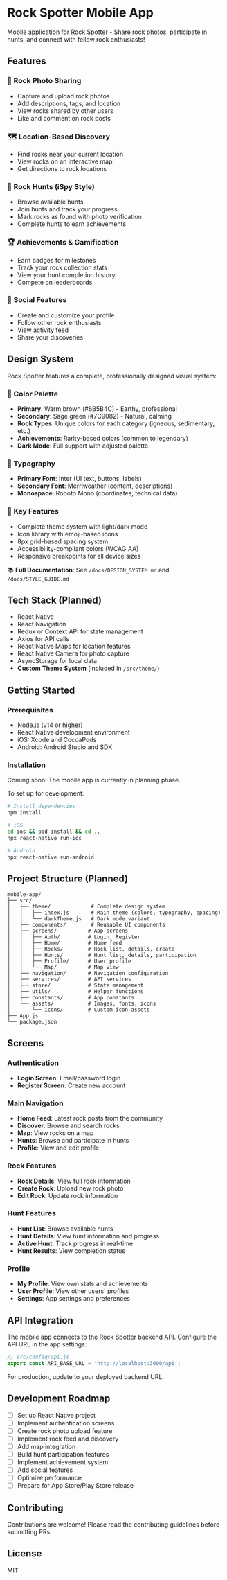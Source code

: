 # Rock Spotter Mobile App

Mobile application for Rock Spotter - Share rock photos, participate in hunts, and connect with fellow rock enthusiasts!

## Features

### 📸 Rock Photo Sharing
- Capture and upload rock photos
- Add descriptions, tags, and location
- View rocks shared by other users
- Like and comment on rock posts

### 🗺️ Location-Based Discovery
- Find rocks near your current location
- View rocks on an interactive map
- Get directions to rock locations

### 🏃 Rock Hunts (iSpy Style)
- Browse available hunts
- Join hunts and track your progress
- Mark rocks as found with photo verification
- Complete hunts to earn achievements

### 🏆 Achievements & Gamification
- Earn badges for milestones
- Track your rock collection stats
- View your hunt completion history
- Compete on leaderboards

### 👥 Social Features
- Create and customize your profile
- Follow other rock enthusiasts
- View activity feed
- Share your discoveries

## Design System

Rock Spotter features a complete, professionally designed visual system:

### 🎨 Color Palette
- **Primary**: Warm brown (#6B5B4C) - Earthy, professional
- **Secondary**: Sage green (#7C9082) - Natural, calming
- **Rock Types**: Unique colors for each category (igneous, sedimentary, etc.)
- **Achievements**: Rarity-based colors (common to legendary)
- **Dark Mode**: Full support with adjusted palette

### 📝 Typography
- **Primary Font**: Inter (UI text, buttons, labels)
- **Secondary Font**: Merriweather (content, descriptions)
- **Monospace**: Roboto Mono (coordinates, technical data)

### 🎯 Key Features
- Complete theme system with light/dark mode
- Icon library with emoji-based icons
- 8px grid-based spacing system
- Accessibility-compliant colors (WCAG AA)
- Responsive breakpoints for all device sizes

📚 **Full Documentation**: See `/docs/DESIGN_SYSTEM.md` and `/docs/STYLE_GUIDE.md`

## Tech Stack (Planned)

- React Native
- React Navigation
- Redux or Context API for state management
- Axios for API calls
- React Native Maps for location features
- React Native Camera for photo capture
- AsyncStorage for local data
- **Custom Theme System** (included in `/src/theme/`)

## Getting Started

### Prerequisites
- Node.js (v14 or higher)
- React Native development environment
- iOS: Xcode and CocoaPods
- Android: Android Studio and SDK

### Installation

Coming soon! The mobile app is currently in planning phase.

To set up for development:

```bash
# Install dependencies
npm install

# iOS
cd ios && pod install && cd ..
npx react-native run-ios

# Android
npx react-native run-android
```

## Project Structure (Planned)

```
mobile-app/
├── src/
│   ├── theme/             # Complete design system
│   │   ├── index.js       # Main theme (colors, typography, spacing)
│   │   └── darkTheme.js   # Dark mode variant
│   ├── components/        # Reusable UI components
│   ├── screens/          # App screens
│   │   ├── Auth/         # Login, Register
│   │   ├── Home/         # Home feed
│   │   ├── Rocks/        # Rock list, details, create
│   │   ├── Hunts/        # Hunt list, details, participation
│   │   ├── Profile/      # User profile
│   │   └── Map/          # Map view
│   ├── navigation/       # Navigation configuration
│   ├── services/         # API services
│   ├── store/            # State management
│   ├── utils/            # Helper functions
│   ├── constants/        # App constants
│   └── assets/           # Images, fonts, icons
│       └── icons/        # Custom icon assets
├── App.js
└── package.json
```

## Screens

### Authentication
- **Login Screen**: Email/password login
- **Register Screen**: Create new account

### Main Navigation
- **Home Feed**: Latest rock posts from the community
- **Discover**: Browse and search rocks
- **Map**: View rocks on a map
- **Hunts**: Browse and participate in hunts
- **Profile**: View and edit profile

### Rock Features
- **Rock Details**: View full rock information
- **Create Rock**: Upload new rock photo
- **Edit Rock**: Update rock information

### Hunt Features
- **Hunt List**: Browse available hunts
- **Hunt Details**: View hunt information and progress
- **Active Hunt**: Track progress in real-time
- **Hunt Results**: View completion status

### Profile
- **My Profile**: View own stats and achievements
- **User Profile**: View other users' profiles
- **Settings**: App settings and preferences

## API Integration

The mobile app connects to the Rock Spotter backend API. Configure the API URL in the app settings:

```javascript
// src/config/api.js
export const API_BASE_URL = 'http://localhost:3000/api';
```

For production, update to your deployed backend URL.

## Development Roadmap

- [ ] Set up React Native project
- [ ] Implement authentication screens
- [ ] Create rock photo upload feature
- [ ] Implement rock feed and discovery
- [ ] Add map integration
- [ ] Build hunt participation features
- [ ] Implement achievement system
- [ ] Add social features
- [ ] Optimize performance
- [ ] Prepare for App Store/Play Store release

## Contributing

Contributions are welcome! Please read the contributing guidelines before submitting PRs.

## License

MIT
